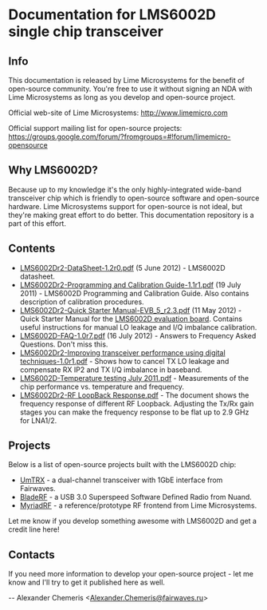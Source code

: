 Documentation for LMS6002D single chip transceiver
==================================================

Info
----

This documentation is released by Lime Microsystems for the benefit of open-source community. You're free to use it without signing an NDA with Lime Microsystems as long as you develop and open-source project.

Official web-site of Lime Microsystems: http://www.limemicro.com

Official support mailing list for open-source projects: https://groups.google.com/forum/?fromgroups=#!forum/limemicro-opensource


Why LMS6002D?
-------------

Because up to my knowledge it's the only highly-integrated wide-band transceiver chip which is friendly to open-source software and open-source hardware. Lime Microsystems support for open-source is not ideal, but they're making great effort to do better. This documentation repository is a part of this effort.


Contents
--------

 * [LMS6002Dr2-DataSheet-1.2r0.pdf][1] (5 June 2012) - LMS6002D datasheet.
 * [LMS6002Dr2-Programming and Calibration Guide-1.1r1.pdf][2] (19 July 2011) - LMS6002D Programming and Calibration Guide. Also contains description of calibration procedures.
 * [LMS6002Dr2-Quick Starter Manual-EVB_5_r2.3.pdf][3] (11 May 2012) - Quick Starter Manual for the [LMS6002D evaluation board][EVB]. Contains useful instructions for manual LO leakage and I/Q imbalance calibration.
 * [LMS6002D-FAQ-1.0r7.pdf][4] (16 July 2012) - Answers to Frequency Asked Questions. Don't miss this.
 * [LMS6002Dr2-Improving transceiver performance using digital techniques-1.0r1.pdf][5] - Shows how to cancel TX LO leakage and compensate RX IP2 and TX I/Q imbalance in baseband.
 * [LMS6002D-Temperature testing July 2011.pdf][6] - Measurements of the chip performance vs. temperature and frequency.
 * [LMS6002Dr2-RF LoopBack Response.pdf][7] - The document shows the frequency response of different RF Loopback. Adjusting the Tx/Rx gain stages you can make the frequency response to be flat up to 2.9 GHz for LNA1/2.

[1]: https://github.com/chemeris/lms6002-documentation/raw/master/LMS6002Dr2-DataSheet-1.2r0.pdf
[2]: https://github.com/chemeris/lms6002-documentation/raw/master/LMS6002Dr2-Programming%20and%20Calibration%20Guide-1.1r1.pdf
[3]: https://github.com/chemeris/lms6002-documentation/raw/master/LMS6002Dr2-Quick%20Starter%20Manual-EVB_5_r2.3.pdf
[4]: https://github.com/chemeris/lms6002-documentation/raw/master/LMS6002D-FAQ-1.0r7.pdf
[5]: https://github.com/chemeris/lms6002-documentation/raw/master/LMS6002Dr2-Improving%20transceiver%20performance%20using%20digital%20techniques-1.0r1.pdf
[6]: https://github.com/chemeris/lms6002-documentation/raw/master/LMS6002D-Temperature%20testing%20July%202011.pdf
[7]: https://github.com/chemeris/lms6002-documentation/raw/master/LMS6002Dr2-RF%20LoopBack%20Response.pdf
[EVB]: http://www.limemicro.com/lms6002d_eval.php


Projects
--------

Below is a list of open-source projects built with the LMS6002D chip:
 * [UmTRX][] - a dual-channel transceiver with 1GbE interface from Fairwaves.
 * [BladeRF][] - a USB 3.0 Superspeed Software Defined Radio from Nuand.
 * [MyriadRF][] - a reference/prototype RF frontend from Lime Microsystems.

Let me know if you develop something awesome with LMS6002D and get a credit line here!

[UmTRX]: http://code.google.com/p/umtrx/
[BladeRF]: http://nuand.com/
[MyriadRF]: http://myriadrf.org/


Contacts
--------

If you need more information to develop your open-source project - let me know and I'll try to get it published here as well.

-- Alexander Chemeris &lt;Alexander.Chemeris@fairwaves.ru&gt;

